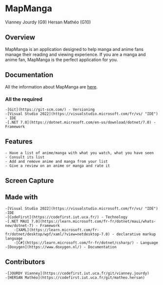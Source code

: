 # MapManga

Vianney Jourdy (G9) Hersan Mathéo (G10)

## Overview
MapManga is an application designed to help manga and anime fans manage their reading and viewing experience. If you are a manga and anime fan, MapManga is the perfect application for you.

## Documentation 
All the information about MapManga are [here](https://codefirst.iut.uca.fr/git/vianney.jourdy/MapManga/src/branch/master/Documentation "Documentation").

### All the required
    -[Git](https://git-scm.com/) - Versioning
    -[Visual Studio 2022](https://visualstudio.microsoft.com/fr/vs/ "IDE") - IDE
    -[.NET 7.0](https://dotnet.microsoft.com/en-us/download/dotnet/7.0) - Framework

## Features
    - Have a list of anime/manga with what you watch, what you have seen
    - Consult its list 
    - Add and remove anime and manga from your list 
    - Give a review on an anime or manga and rate it

## Screen Capture 

## Made with 
    -[Visual Studio 2022](https://visualstudio.microsoft.com/fr/vs/ "IDE") -IDE
    -[CodeFirst](https://codefirst.iut.uca.fr/) - Technology
    -[.NET MAUI 7.0](https://learn.microsoft.com/fr-fr/dotnet/maui/whats-new/dotnet-7) - Framework
        -[XAML](https://learn.microsoft.com/fr-fr/dotnet/desktop/wpf/xaml/?view=netdesktop-7.0) - declarative markup language
        -[C#](https://learn.microsoft.com/fr-fr/dotnet/csharp/) - Language
    -[Doxygen](https://www.doxygen.nl/) - Documentation

## Contributors
    -[JOURDY Vianney](https://codefirst.iut.uca.fr/git/vianney.jourdy)
    -[HERSAN Mathéo](https://codefirst.iut.uca.fr/git/matheo.hersan)




    